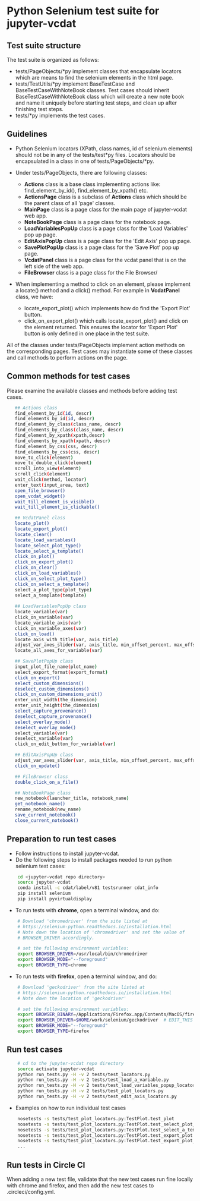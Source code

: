# Python Selenium test suite for jupyter-vcdat

## Test suite structure 

The test suite is organized as follows:
- tests/PageObjects/*py implement classes that encapsulate locators which are means to find the selenium elements in the html page.
- tests/TestUtils/*py implement BaseTestCase and BaseTestCaseWithNoteBook classes. Test cases should inherit BaseTestCaseWithNoteBook class which will create a new note book and name it uniquely before starting test steps, and clean up after finishing test steps.
- tests/*py implements the test cases.

## Guidelines

- Python Selenium locators (XPath, class names, id of selenium elements) should not be in any of the tests/test*py files. Locators should be encapsulated in a class in one of tests/PageObjects/*py.
- Under tests/PageObjects, there are following classes:
  - **Actions** class is a base class implementing actions like: find_element_by_id(), find_element_by_xpath() etc.
  - **ActionsPage** class is a subclass of **Actions** class which should be the parent class of all 'page' classes.
  - **MainPage** class is a page class for the main page of jupyter-vcdat web app.
  - **NoteBookPage** class is a page class for the notebook page.
  - **LoadVariablesPopUp** class is a page class for the 'Load Variables' pop up page.
  - **EditAxisPopUp** class is a page class for the 'Edit Axis' pop up page.
  - **SavePlotPopUp** class is a page class for the 'Save Plot' pop up page.
  - **VcdatPanel** class is a page class for the vcdat panel that is on the left side of the web app.
  - **FileBrowser** class is a page class for the File Browser/

- When implementing a method to click on an element, please implement a locate() method and a click() method. For example in **VcdatPanel** class, we have:
  - locate_export_plot() which implements how do find the 'Export Plot' button.
  - click_on_export_plot() which calls locate_export_plot() and click on the element returned.
This ensures the locator for 'Export Plot' button is only defined in one place in the test suite.

All of the classes under tests/PageObjects implement action methods on the corresponding pages. Test cases may instantiate some of these classes and call methods to perform actions on the page.

## Common methods for test cases

Please examine the available classes and methods before adding test cases.
```bash
   ## Actions class
   find_element_by_id(id, descr)
   find_elements_by_id(id, descr)
   find_element_by_class(class_name, descr)
   find_elements_by_class(class_name, descr)
   find_element_by_xpath(xpath,descr)
   find_elements_by_xpath(xpath, descr)
   find_element_by_css(css, descr)
   find_elements_by_css(css, descr)
   move_to_click(element)
   move_to_double_click(element)
   scroll_into_view(element)
   scroll_click(element)
   wait_click(method, locator)
   enter_text(input_area, text)
   open_file_browser()
   open_vcdat_widget()
   wait_till_element_is_visible()
   wait_till_element_is_clickable()

   ## VcdatPanel class
   locate_plot()
   locate_export_plot()
   locate_clear()
   locate_load_variables()
   locate_select_plot_type()
   locate_select_a_template()
   click_on_plot()
   click_on_export_plot()   
   click_on_clear()
   click_on_load_variables()
   click_on_select_plot_type()
   click_on_select_a_template()
   select_a_plot_type(plot_type)
   select_a_template(template)
   
   ## LoadVariablesPopUp class
   locate_variable(var)
   click_on_variable(var)
   locate_variable_axis(var)
   click_on_variable_axes(var)
   click_on_load()
   locate_axis_with_title(var, axis_title)
   adjust_var_axes_slider(var, axis_title, min_offset_percent, max_offset_percent)
   locate_all_axes_for_variable(var)

   ## SavePlotPopUp class
   input_plot_file_name(plot_name)
   select_export_format(export_format)
   click_on_export()
   select_custom_dimensions()
   deselect_custom_dimensions()
   click_on_custom_dimensions_unit()
   enter_unit_width(the_dimension)
   enter_unit_height(the_dimension)
   select_capture_provenance()
   deselect_capture_provenance()
   select_overlay_mode()
   deselect_overlay_mode()
   select_variable(var)
   deselect_variable(var)
   click_on_edit_button_for_variable(var)

   ## EditAxisPopUp class
   adjust_var_axes_slider(var, axis_title, min_offset_percent, max_offset_percent)
   click_on_update()

   ## FileBrowser class
   double_click_on_a_file()

   ## NoteBookPage class
   new_notebook(launcher_title, notebook_name)
   get_notebook_name()
   rename_notebook(new_name)
   save_current_notebook()
   close_current_notebook()
```
  
## Preparation to run test cases

- Follow instructions to install jupyter-vcdat.
- Do the following steps to install packages needed to run python selenium test cases:
```bash
    cd <jupyter-vcdat repo directory>
    source jupyter-vcdat
    conda install -c cdat/label/v81 testsrunner cdat_info
    pip install selenium
    pip install pyvirtualdisplay
```

- To run tests with **chrome**, open a terminal window, and do:
```bash
    # Download 'chromedriver' from the site listed at
    # https://selenium-python.readthedocs.io/installation.html
    # Note down the location of 'chromedriver' and set the value of
    # BROWSER_DRIVER accordingly.

    # set the following environment variables:
    export BROWSER_DRIVER=/usr/local/bin/chromedriver
    export BROWSER_MODE="--foreground"
    export BROWSER_TYPE=chrome
```

- To run tests with **firefox**, open a terminal window, and do:
```bash
    # Download 'geckodriver' from the site listed at
    # https://selenium-python.readthedocs.io/installation.html
    # Note down the location of 'geckodriver'

    # set the following environment variables:
    export BROWSER_BINARY=/Applications/Firefox.app/Contents/MacOS/firefox  # EDIT_THIS
    export BROWSER_DRIVER=$HOME/work/selenium/geckodriver  # EDIT_THIS
    export BROWSER_MODE="--foreground"
    export BROWSER_TYPE=firefox
```

## Run test cases
```bash
    # cd to the jupyter-vcdat repo directory
    source activate jupyter-vcdat
    python run_tests.py -H -v 2 tests/test_locators.py
    python run_tests.py -H -v 2 tests/test_load_a_variable.py
    python run_tests.py -H -v 2 tests/test_load_variables_popup_locators.py
    python run_tests.py -H -v 2 tests/test_plot_locators.py
    python run_tests.py -H -v 2 tests/test_edit_axis_locators.py
```

- Examples on how to run individual test cases
```bash
    nosetests -s tests/test_plot_locators.py:TestPlot.test_plot
    nosetests -s tests/test_plot_locators.py:TestPlot.test_select_plot_type
    nosetests -s tests/test_plot_locators.py:TestPlot.test_select_a_template
    nosetests -s tests/test_plot_locators.py:TestPlot.test_export_plot
    nosetests -s tests/test_plot_locators.py:TestPlot.test_export_plot_adjust_unit
    ...
```

## Run tests in Circle CI

When adding a new test file, validate that the new test cases run fine locally with chrome and firefox, and then add the new test cases to .circleci/config.yml.

